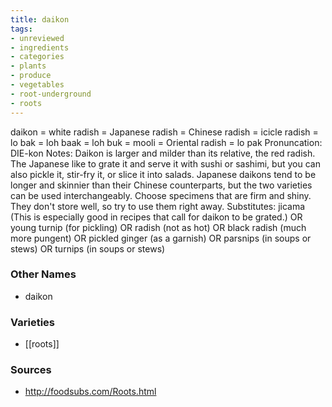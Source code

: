 ```yaml
---
title: daikon
tags:
- unreviewed
- ingredients
- categories
- plants
- produce
- vegetables
- root-underground
- roots
---
```

daikon = white radish = Japanese radish = Chinese radish = icicle radish = lo bak = loh baak = loh buk = mooli = Oriental radish = lo pak Pronuncation: DIE-kon Notes: Daikon is larger and milder than its relative, the red radish. The Japanese like to grate it and serve it with sushi or sashimi, but you can also pickle it, stir-fry it, or slice it into salads. Japanese daikons tend to be longer and skinnier than their Chinese counterparts, but the two varieties can be used interchangeably. Choose specimens that are firm and shiny. They don't store well, so try to use them right away. Substitutes: jicama (This is especially good in recipes that call for daikon to be grated.) OR young turnip (for pickling) OR radish (not as hot) OR black radish (much more pungent) OR pickled ginger (as a garnish) OR parsnips (in soups or stews) OR turnips (in soups or stews)

### Other Names

* daikon

### Varieties

* [[roots]]

### Sources
* http://foodsubs.com/Roots.html

